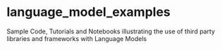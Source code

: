 # language_model_examples
Sample Code, Tutorials and Notebooks illustrating the use of third party libraries and frameworks with Language Models
